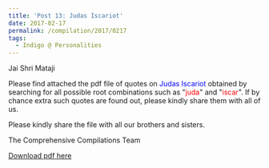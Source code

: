 ```yaml
---
title: 'Post 13: Judas Iscariot'
date: 2017-02-17
permalink: /compilation/2017/0217
tags:
  - Indigo @ Personalities
---
```

Jai Shri Mataji

Please find attached the pdf file of quotes on <font color="blue">Judas Iscariot</font> obtained by searching for all possible root combinations such as "<font color="red">juda</font>" and "<font color="red">iscar</font>". If by chance extra such quotes are found out, please kindly share them with all of us.<br>

Please kindly share the file with all our brothers and sisters.  

The Comprehensive Compilations Team

[Download pdf here](http://seven-teams.github.io/files/Judas_Iscariot.pdf)
